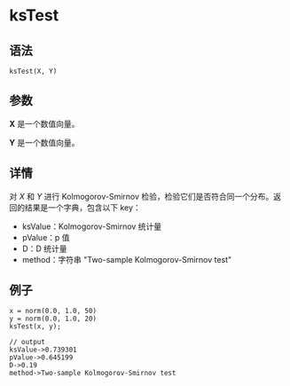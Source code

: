 # ksTest

## 语法

`ksTest(X, Y)`

## 参数

**X** 是一个数值向量。

**Y** 是一个数值向量。

## 详情

对 *X* 和 *Y* 进行 Kolmogorov-Smirnov
检验，检验它们是否符合同一个分布。返回的结果是一个字典，包含以下 key：

* ksValue：Kolmogorov-Smirnov 统计量
* pValue：p 值
* D：D 统计量
* method：字符串 "Two-sample Kolmogorov-Smirnov test"

## 例子

```
x = norm(0.0, 1.0, 50)
y = norm(0.0, 1.0, 20)
ksTest(x, y);

// output
ksValue->0.739301
pValue->0.645199
D->0.19
method->Two-sample Kolmogorov-Smirnov test
```

